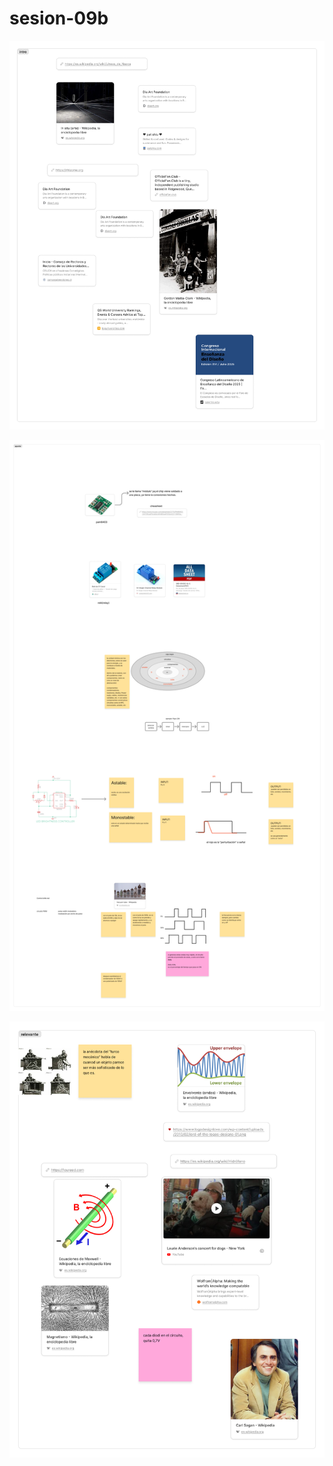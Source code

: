 # sesion-09b

![apuntes en figma, introducción](./archivos/tme-09b-intro.png)

![apuntes en figma, desarrollo](./archivos/tme-09b-apunte.png)

![apuntes en figma, links relevantes](./archivos/tme-09b-relevante.png)



